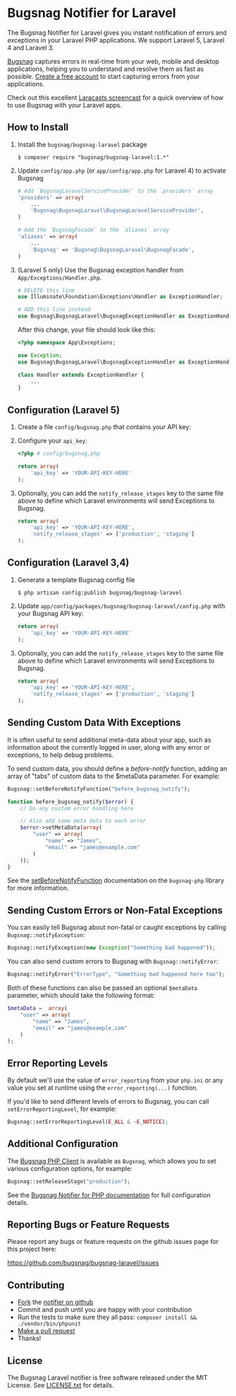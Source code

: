 Bugsnag Notifier for Laravel
============================

The Bugsnag Notifier for Laravel gives you instant notification of errors and
exceptions in your Laravel PHP applications. We support Laravel 5, Laravel 4
and Laravel 3.

[Bugsnag](https://bugsnag.com) captures errors in real-time from your web, 
mobile and desktop applications, helping you to understand and resolve them 
as fast as possible. [Create a free account](https://bugsnag.com) to start 
capturing errors from your applications.

Check out this excellent [Laracasts screencast](https://laracasts.com/lessons/better-error-tracking-with-bugsnag) for a quick overview of how to use Bugsnag with your Laravel apps.


How to Install
--------------

1.  Install the `bugsnag/bugsnag-laravel` package

    ```shell
    $ composer require "bugsnag/bugsnag-laravel:1.*"
    ```

2.  Update `config/app.php` (or `app/config/app.php` for Laravel 4) to activate Bugsnag

    ```php
    # Add `BugsnagLaravelServiceProvider` to the `providers` array
    'providers' => array(
        ...
        'Bugsnag\BugsnagLaravel\BugsnagLaravelServiceProvider',
    )

    # Add the `BugsnagFacade` to the `aliases` array
    'aliases' => array(
        ...
        'Bugsnag' => 'Bugsnag\BugsnagLaravel\BugsnagFacade',
    )
    ```

3. (Laravel 5 only) Use the Bugsnag exception handler from `App/Exceptions/Handler.php`.

    ```php
    # DELETE this line
    use Illuminate\Foundation\Exceptions\Handler as ExceptionHandler;
    ```

    ```php
    # ADD this line instead
    use Bugsnag\BugsnagLaravel\BugsnagExceptionHandler as ExceptionHandler
    ```

    After this change, your file should look like this:

    ```php
    <?php namespace App\Exceptions;

    use Exception;
    use Bugsnag\BugsnagLaravel\BugsnagExceptionHandler as ExceptionHandler;

    class Handler extends ExceptionHandler {
        ...
    }

    ```

Configuration (Laravel 5)
-------------------------

1. Create a file `config/bugsnag.php` that contains your API key:

2. Configure your `api_key`:

    ```php
    <?php # config/bugsnag.php

    return array(
        'api_key' => 'YOUR-API-KEY-HERE'
    );
    ```

3.  Optionally, you can add the `notify_release_stages` key to the same file
    above to define which Laravel environments will send Exceptions to Bugsnag.

    ```php
    return array(
        'api_key' => 'YOUR-API-KEY-HERE',
        'notify_release_stages' => ['production', 'staging']
    );
    ```

Configuration (Laravel 3,4)
---------------------------

1.  Generate a template Bugsnag config file

    ```shell
    $ php artisan config:publish bugsnag/bugsnag-laravel
    ```

2.  Update `app/config/packages/bugsnag/bugsnag-laravel/config.php` with your
    Bugsnag API key:

    ```php
    return array(
        'api_key' => 'YOUR-API-KEY-HERE'
    );
    ```

3.  Optionally, you can add the `notify_release_stages` key to the same file
    above to define which Laravel environments will send Exceptions to Bugsnag.

    ```php
    return array(
        'api_key' => 'YOUR-API-KEY-HERE',
        'notify_release_stages' => ['production', 'staging']
    );
    ```


Sending Custom Data With Exceptions
-----------------------------------

It is often useful to send additional meta-data about your app, such as 
information about the currently logged in user, along with any
error or exceptions, to help debug problems. 

To send custom data, you should define a *before-notify* function, 
adding an array of "tabs" of custom data to the $metaData parameter. For example:

```php
Bugsnag::setBeforeNotifyFunction("before_bugsnag_notify");

function before_bugsnag_notify($error) {
    // Do any custom error handling here

    // Also add some meta data to each error
    $error->setMetaData(array(
        "user" => array(
            "name" => "James",
            "email" => "james@example.com"
        )
    ));
}
```

See the [setBeforeNotifyFunction](https://bugsnag.com/docs/notifiers/php#setbeforenotifyfunction)
documentation on the `bugsnag-php` library for more information.


Sending Custom Errors or Non-Fatal Exceptions
---------------------------------------------

You can easily tell Bugsnag about non-fatal or caught exceptions by 
calling `Bugsnag::notifyException`:

```php
Bugsnag::notifyException(new Exception("Something bad happened"));
```

You can also send custom errors to Bugsnag with `Bugsnag::notifyError`:

```php
Bugsnag::notifyError("ErrorType", "Something bad happened here too");
```

Both of these functions can also be passed an optional `$metaData` parameter,
which should take the following format:

```php
$metaData =  array(
    "user" => array(
        "name" => "James",
        "email" => "james@example.com"
    )
);
```


Error Reporting Levels
----------------------

By default we'll use the value of `error_reporting` from your `php.ini`
or any value you set at runtime using the `error_reporting(...)` function.

If you'd like to send different levels of errors to Bugsnag, you can call
`setErrorReportingLevel`, for example:

```php
Bugsnag::setErrorReportingLevel(E_ALL & ~E_NOTICE);
```


Additional Configuration
------------------------

The [Bugsnag PHP Client](https://bugsnag.com/docs/notifiers/php)
is available as `Bugsnag`, which allows you to set various
configuration options, for example:

```php
Bugsnag::setReleaseStage("production");
```

See the [Bugsnag Notifier for PHP documentation](https://bugsnag.com/docs/notifiers/php#additional-configuration)
for full configuration details.


Reporting Bugs or Feature Requests
----------------------------------

Please report any bugs or feature requests on the github issues page for this
project here:

<https://github.com/bugsnag/bugsnag-laravel/issues>


Contributing
------------

-   [Fork](https://help.github.com/articles/fork-a-repo) the [notifier on github](https://github.com/bugsnag/bugsnag-laravel)
-   Commit and push until you are happy with your contribution
-   Run the tests to make sure they all pass: `composer install && ./vendor/bin/phpunit`
-   [Make a pull request](https://help.github.com/articles/using-pull-requests)
-   Thanks!


License
-------

The Bugsnag Laravel notifier is free software released under the MIT License. 
See [LICENSE.txt](https://github.com/bugsnag/bugsnag-laravel/blob/master/LICENSE.txt) for details.
